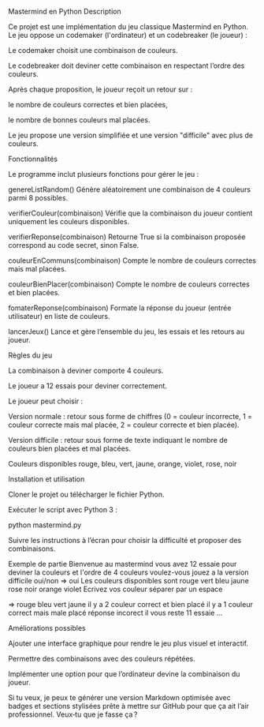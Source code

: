 Mastermind en Python
Description

Ce projet est une implémentation du jeu classique Mastermind en Python. Le jeu oppose un codemaker (l'ordinateur) et un codebreaker (le joueur) :

Le codemaker choisit une combinaison de couleurs.

Le codebreaker doit deviner cette combinaison en respectant l’ordre des couleurs.

Après chaque proposition, le joueur reçoit un retour sur :

le nombre de couleurs correctes et bien placées,

le nombre de bonnes couleurs mal placées.

Le jeu propose une version simplifiée et une version "difficile" avec plus de couleurs.

Fonctionnalités

Le programme inclut plusieurs fonctions pour gérer le jeu :

genereListRandom()
Génère aléatoirement une combinaison de 4 couleurs parmi 8 possibles.

verifierCouleur(combinaison)
Vérifie que la combinaison du joueur contient uniquement les couleurs disponibles.

verifierReponse(combinaison)
Retourne True si la combinaison proposée correspond au code secret, sinon False.

couleurEnCommuns(combinaison)
Compte le nombre de couleurs correctes mais mal placées.

couleurBienPlacer(combinaison)
Compte le nombre de couleurs correctes et bien placées.

fomaterReponse(combinaison)
Formate la réponse du joueur (entrée utilisateur) en liste de couleurs.

lancerJeux()
Lance et gère l’ensemble du jeu, les essais et les retours au joueur.

Règles du jeu

La combinaison à deviner comporte 4 couleurs.

Le joueur a 12 essais pour deviner correctement.

Le joueur peut choisir :

Version normale : retour sous forme de chiffres (0 = couleur incorrecte, 1 = couleur correcte mais mal placée, 2 = couleur correcte et bien placée).

Version difficile : retour sous forme de texte indiquant le nombre de couleurs bien placées et mal placées.

Couleurs disponibles
rouge, bleu, vert, jaune, orange, violet, rose, noir

Installation et utilisation

Cloner le projet ou télécharger le fichier Python.

Exécuter le script avec Python 3 :

python mastermind.py


Suivre les instructions à l’écran pour choisir la difficulté et proposer des combinaisons.

Exemple de partie
Bienvenue au mastermind vous avez 12 essaie pour deviner la couleurs et l'ordre de 4 couleurs
voulez-vous jouez a la version difficile oui/non
=> oui
Les couleurs disponibles sont rouge vert bleu jaune rose noir orange violet
Ecrivez vos couleur séparer par un espace

=> rouge bleu vert jaune
il y a 2 couleur correct et bien placé
il y a 1 couleur correct mais male placé
réponse incorect il vous reste 11 essaie
...

Améliorations possibles

Ajouter une interface graphique pour rendre le jeu plus visuel et interactif.

Permettre des combinaisons avec des couleurs répétées.

Implémenter une option pour que l’ordinateur devine la combinaison du joueur.

Si tu veux, je peux te générer une version Markdown optimisée avec badges et sections stylisées prête à mettre sur GitHub pour que ça ait l’air professionnel. Veux‑tu que je fasse ça ?